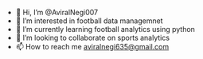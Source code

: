 - 👋 Hi, I’m @AviralNegi007
- 👀 I’m interested in football data managemnet
- 🌱 I’m currently learning football analytics using python
- 💞️ I’m looking to collaborate on sports analytics
- 📫 How to reach me aviralnegi635@gmail.com

<!---
AviralNegi007/AviralNegi007 is a ✨ special ✨ repository because its `README.md` (this file) appears on your GitHub profile.
You can click the Preview link to take a look at your changes.
--->
